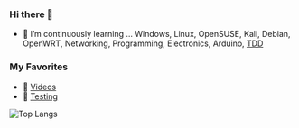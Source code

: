 ### Hi there 👋

- 🌱 I’m continuously learning ... Windows, Linux, OpenSUSE, Kali, Debian, OpenWRT, Networking, Programming, Electronics, Arduino, [TDD](https://github.com/eugeniomiro/eugeniomiro/blob/master/tdd.md)

### My Favorites

- 🎥 [Videos](https://github.com/eugeniomiro/eugeniomiro/blob/master/videos.md)
- 🧪 [Testing](https://github.com/eugeniomiro/eugeniomiro/blob/master/testing.md)

![Top Langs](https://github-readme-stats.vercel.app/api/top-langs/?username=eugeniomiro)

